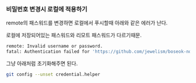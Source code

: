 ### 비밀번호 변경시 로컬에 적용하기

remote의 패스워드를 변경하면 로컬에서 푸시할때 아래와 같은 에러가 난다.

로컬에 저장되어있는 패스워드와 리모트 패스워드가 다르기때문.
```bash
remote: Invalid username or password.
fatal: Authentication failed for 'https://github.com/jewelism/boseok-note.git/'
```
그냥 아래처럼 초기화해주면 된다.
```bash
git config --unset credential.helper
```